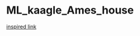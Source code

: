 # ML_kaagle_Ames_house

[inspired link](https://towardsdatascience.com/how-to-structure-a-data-science-project-for-readability-and-transparency-360c6716800)

